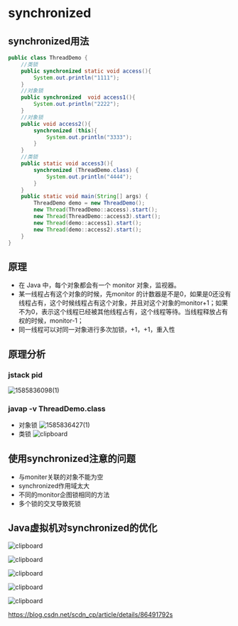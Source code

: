 # synchronized



## synchronized用法

```java
public class ThreadDemo {
    //类锁
    public synchronized static void access(){
        System.out.println("1111");
    }
    //对象锁
    public synchronized  void access1(){
        System.out.println("2222");
    }
    //对象锁
    public void access2(){
        synchronized (this){
            System.out.println("3333");
        }
    }
    //类锁
    public static void access3(){
        synchronized (ThreadDemo.class) {
            System.out.println("4444");
        }
    }
    public static void main(String[] args) {
        ThreadDemo demo = new ThreadDemo();
        new Thread(ThreadDemo::access).start();
        new Thread(ThreadDemo::access3).start();
        new Thread(demo::access1).start();
        new Thread(demo::access2).start();
    }
}
```

## 原理
- 在 Java 中，每个对象都会有一个 monitor 对象，监视器。
- 某一线程占有这个对象的时候，先monitor 的计数器是不是0，如果是0还没有线程占有，这个时候线程占有这个对象，并且对这个对象的monitor+1；如果不为0，表示这个线程已经被其他线程占有，这个线程等待。当线程释放占有权的时候，monitor-1；
- 同一线程可以对同一对象进行多次加锁，+1，+1，重入性

## 原理分析
### jstack pid
![1585836098(1)](https://raw.githubusercontent.com/privking/king-note-images/master/img/note/1585836098-1--1599154113-2821f3.png)
### javap -v ThreadDemo.class
- 对象锁
![1585836427(1)](https://raw.githubusercontent.com/privking/king-note-images/master/img/note/1585836427-1--1599154160-6b895c.png)
- 类锁
![clipboard](https://raw.githubusercontent.com/privking/king-note-images/master/img/note/clipboard-1599154183-00991e.png)

## 使用synchronized注意的问题
- 与moniter关联的对象不能为空
- synchronized作用域太大
- 不同的monitor企图锁相同的方法
- 多个锁的交叉导致死锁

## Java虚拟机对synchronized的优化
![clipboard](https://raw.githubusercontent.com/privking/king-note-images/master/img/note/clipboard-1599154222-d8bd0a.png)

![clipboard](https://raw.githubusercontent.com/privking/king-note-images/master/img/note/clipboard-1599154254-53fde7.png)

![clipboard](https://raw.githubusercontent.com/privking/king-note-images/master/img/note/clipboard-1599154273-87aba8.png)

![clipboard](https://raw.githubusercontent.com/privking/king-note-images/master/img/note/clipboard-1599154291-4ff6e2.png)



![clipboard](https://raw.githubusercontent.com/privking/king-note-images/master/img/note/clipboard-1599154333-229ab0.png)

 https://blog.csdn.net/scdn_cp/article/details/86491792s